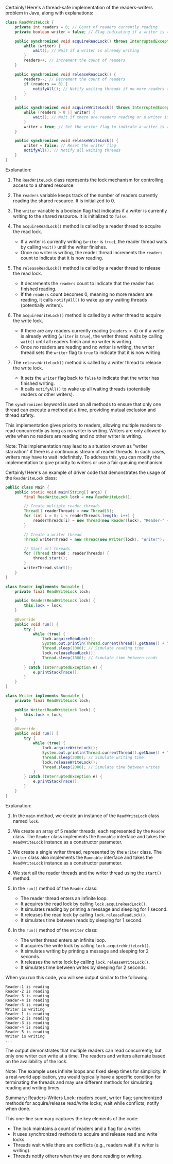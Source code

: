 Certainly! Here's a thread-safe implementation of the readers-writers problem in Java, along with explanations:

```java
class ReadWriteLock {
    private int readers = 0; // Count of readers currently reading
    private boolean writer = false; // Flag indicating if a writer is writing

    public synchronized void acquireReadLock() throws InterruptedException {
        while (writer) {
            wait(); // Wait if a writer is already writing
        }
        readers++; // Increment the count of readers
    }

    public synchronized void releaseReadLock() {
        readers--; // Decrement the count of readers
        if (readers == 0) {
            notifyAll(); // Notify waiting threads if no more readers are reading
        }
    }

    public synchronized void acquireWriteLock() throws InterruptedException {
        while (readers > 0 || writer) {
            wait(); // Wait if there are readers reading or a writer is writing
        }
        writer = true; // Set the writer flag to indicate a writer is writing
    }

    public synchronized void releaseWriteLock() {
        writer = false; // Reset the writer flag
        notifyAll(); // Notify all waiting threads
    }
}
```

Explanation:

1. The `ReadWriteLock` class represents the lock mechanism for controlling access to a shared resource.

2. The `readers` variable keeps track of the number of readers currently reading the shared resource. It is initialized to 0.

3. The `writer` variable is a boolean flag that indicates if a writer is currently writing to the shared resource. It is initialized to `false`.

4. The `acquireReadLock()` method is called by a reader thread to acquire the read lock.
   - If a writer is currently writing (`writer` is `true`), the reader thread waits by calling `wait()` until the writer finishes.
   - Once no writer is writing, the reader thread increments the `readers` count to indicate that it is now reading.

5. The `releaseReadLock()` method is called by a reader thread to release the read lock.
   - It decrements the `readers` count to indicate that the reader has finished reading.
   - If the `readers` count becomes 0, meaning no more readers are reading, it calls `notifyAll()` to wake up any waiting threads (potentially writers).

6. The `acquireWriteLock()` method is called by a writer thread to acquire the write lock.
   - If there are any readers currently reading (`readers > 0`) or if a writer is already writing (`writer` is `true`), the writer thread waits by calling `wait()` until all readers finish and no writer is writing.
   - Once no readers are reading and no writer is writing, the writer thread sets the `writer` flag to `true` to indicate that it is now writing.

7. The `releaseWriteLock()` method is called by a writer thread to release the write lock.
   - It sets the `writer` flag back to `false` to indicate that the writer has finished writing.
   - It calls `notifyAll()` to wake up all waiting threads (potentially readers or other writers).

The `synchronized` keyword is used on all methods to ensure that only one thread can execute a method at a time, providing mutual exclusion and thread safety.

This implementation gives priority to readers, allowing multiple readers to read concurrently as long as no writer is writing. Writers are only allowed to write when no readers are reading and no other writer is writing.

Note: This implementation may lead to a situation known as "writer starvation" if there is a continuous stream of reader threads. In such cases, writers may have to wait indefinitely. To address this, you can modify the implementation to give priority to writers or use a fair queuing mechanism.

Certainly! Here's an example of driver code that demonstrates the usage of the `ReadWriteLock` class:

```java
public class Main {
    public static void main(String[] args) {
        final ReadWriteLock lock = new ReadWriteLock();

        // Create multiple reader threads
        Thread[] readerThreads = new Thread[5];
        for (int i = 0; i < readerThreads.length; i++) {
            readerThreads[i] = new Thread(new Reader(lock), "Reader-" + (i + 1));
        }

        // Create a writer thread
        Thread writerThread = new Thread(new Writer(lock), "Writer");

        // Start all threads
        for (Thread thread : readerThreads) {
            thread.start();
        }
        writerThread.start();
    }
}

class Reader implements Runnable {
    private final ReadWriteLock lock;

    public Reader(ReadWriteLock lock) {
        this.lock = lock;
    }

    @Override
    public void run() {
        try {
            while (true) {
                lock.acquireReadLock();
                System.out.println(Thread.currentThread().getName() + " is reading");
                Thread.sleep(1000); // Simulate reading time
                lock.releaseReadLock();
                Thread.sleep(1000); // Simulate time between reads
            }
        } catch (InterruptedException e) {
            e.printStackTrace();
        }
    }
}

class Writer implements Runnable {
    private final ReadWriteLock lock;

    public Writer(ReadWriteLock lock) {
        this.lock = lock;
    }

    @Override
    public void run() {
        try {
            while (true) {
                lock.acquireWriteLock();
                System.out.println(Thread.currentThread().getName() + " is writing");
                Thread.sleep(2000); // Simulate writing time
                lock.releaseWriteLock();
                Thread.sleep(2000); // Simulate time between writes
            }
        } catch (InterruptedException e) {
            e.printStackTrace();
        }
    }
}
```

Explanation:

1. In the `main` method, we create an instance of the `ReadWriteLock` class named `lock`.

2. We create an array of 5 reader threads, each represented by the `Reader` class. The `Reader` class implements the `Runnable` interface and takes the `ReadWriteLock` instance as a constructor parameter.

3. We create a single writer thread, represented by the `Writer` class. The `Writer` class also implements the `Runnable` interface and takes the `ReadWriteLock` instance as a constructor parameter.

4. We start all the reader threads and the writer thread using the `start()` method.

5. In the `run()` method of the `Reader` class:
   - The reader thread enters an infinite loop.
   - It acquires the read lock by calling `lock.acquireReadLock()`.
   - It simulates reading by printing a message and sleeping for 1 second.
   - It releases the read lock by calling `lock.releaseReadLock()`.
   - It simulates time between reads by sleeping for 1 second.

6. In the `run()` method of the `Writer` class:
   - The writer thread enters an infinite loop.
   - It acquires the write lock by calling `lock.acquireWriteLock()`.
   - It simulates writing by printing a message and sleeping for 2 seconds.
   - It releases the write lock by calling `lock.releaseWriteLock()`.
   - It simulates time between writes by sleeping for 2 seconds.

When you run this code, you will see output similar to the following:

```
Reader-1 is reading
Reader-2 is reading
Reader-3 is reading
Reader-4 is reading
Reader-5 is reading
Writer is writing
Reader-1 is reading
Reader-2 is reading
Reader-3 is reading
Reader-4 is reading
Reader-5 is reading
Writer is writing
...
```

The output demonstrates that multiple readers can read concurrently, but only one writer can write at a time. The readers and writers alternate based on the availability of the lock.

Note: The example uses infinite loops and fixed sleep times for simplicity. In a real-world application, you would typically have a specific condition for terminating the threads and may use different methods for simulating reading and writing times.

Summary:
Readers-Writers Lock: readers count, writer flag; synchronized methods for acquire/release read/write locks; wait while conflicts, notify when done.

This one-line summary captures the key elements of the code:
- The lock maintains a count of readers and a flag for a writer.
- It uses synchronized methods to acquire and release read and write locks.
- Threads wait while there are conflicts (e.g., readers wait if a writer is writing).
- Threads notify others when they are done reading or writing.